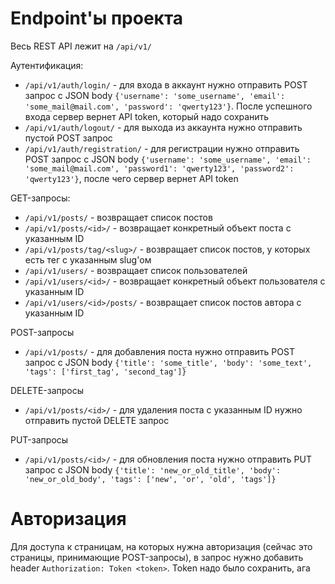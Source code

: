 # Endpoint'ы проекта

Весь REST API лежит на `/api/v1/`

Аутентификация:

* `/api/v1/auth/login/` - для входа в аккаунт нужно отправить POST запрос с JSON body `{'username': 'some_username', 'email': 'some_mail@mail.com', 'password': 'qwerty123'}`. После успешного входа сервер вернет API token, который надо сохранить
* `/api/v1/auth/logout/` - для выхода из аккаунта нужно отправить пустой POST запрос
* `/api/v1/auth/registration/` - для регистрации нужно отправить POST запрос с JSON body `{'username': 'some_username', 'email': 'some_mail@mail.com', 'password1': 'qwerty123', 'password2': 'qwerty123'}`, после чего сервер вернет API token

GET-запросы:

* `/api/v1/posts/` - возвращает список постов
* `/api/v1/posts/<id>/` - возвращает конкретный объект поста с указанным ID
* `/api/v1/posts/tag/<slug>/` - возвращает список постов, у которых есть тег с указанным slug'ом
* `/api/v1/users/` - возвращает список пользователей
* `/api/v1/users/<id>/` - возвращает конкретный объект пользователя с указанным ID 
* `/api/v1/users/<id>/posts/` - возвращает список постов автора с указанным ID

POST-запросы

* `/api/v1/posts/` - для добавления поста нужно отправить POST запрос с JSON body `{'title': 'some_title', 'body': 'some_text', 'tags': ['first_tag', 'second_tag']}`

DELETE-запросы

* `/api/v1/posts/<id>/` - для удаления поста с указанным ID нужно отправить пустой DELETE запрос

PUT-запросы

* `/api/v1/posts/<id>/` - для обновления поста нужно отправить PUT запрос с JSON body `{'title': 'new_or_old_title', 'body': 'new_or_old_body', 'tags': ['new', 'or', 'old', 'tags']}`

# Авторизация

Для доступа к страницам, на которых нужна авторизация (сейчас это страницы, принимающие POST-запросы), в запрос нужно добавить header `Authorization: Token <token>`. Token надо было сохранить, ага
